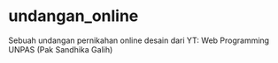 # undangan_online
Sebuah undangan pernikahan online desain dari YT:  Web Programming UNPAS (Pak Sandhika Galih)
